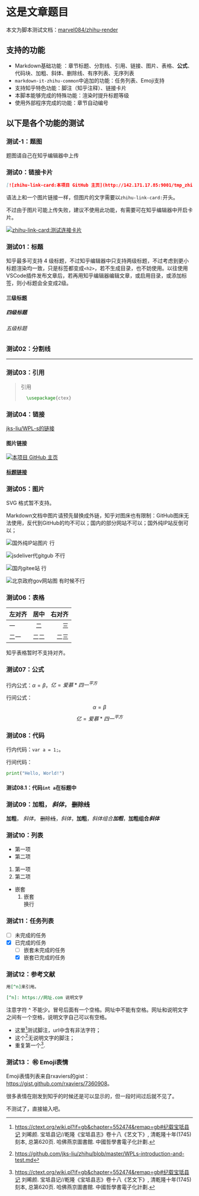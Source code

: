 <!-- 摘自 https://github.com/jks-liu/zhihu/blob/master/WPLs-introduction-and-test.md -->

# 这是文章题目

本文为脚本测试文档：[marvel084/zhihu-render](https://github.com/marvel084/zhihu-render)

## 支持的功能

- Markdown基础功能 ：章节标题、分割线、引用、链接、图片、表格、**公式**、代码块、加粗、斜体、删除线、有序列表、无序列表
- `markdown-it-zhihu-common`中追加的功能：任务列表、Emoji支持
- 支持知乎特色功能：脚注（知乎注释）、链接卡片
- 本脚本能够完成的特殊功能：渲染时提升标题等级
- 使用外部程序完成的功能：章节自动编号

## 以下是各个功能的测试

### 测试-1：题图
题图请自己在知乎编辑器中上传

### 测试0：链接卡片

```md
[![zhihu-link-card:本项目 GitHub 主页](http://142.171.17.85:9001/tmp_zhihu/20240910/image-20240907234154879.png)](https://github.com/jks-liu/WPL-s)
```

语法上和一个图片链接一样，但图片的文字需要以`zhihu-link-card:`开头。

不过由于图片可能上传失败，建议不使用此功能，有需要可在知乎编辑器中开启卡片。

[![zhihu-link-card:测试连接卡片](http://142.171.17.85:9001/tmp_zhihu/20240910/image-20240907234154879.png)](https://github.com/marvel084/zhihu-render)


### 测试01：标题

知乎最多可支持 4 级标题，不过知乎编辑器中只支持两级标题，不过考虑到更小标题渲染均一致，只是标签都变成`<h2>`，若不生成目录，也不妨使用。以往使用VSCode插件发布文章后，若再用知乎编辑器编辑文章，或启用目录，或添加标签，则小标题会全变成2级。

#### 三级标题
##### 四级标题
###### 五级标题


### 测试02：分割线

---

### 测试03：引用

> 引用
> 
> ```latex
>   \usepackage{ctex}
> ```
>

### 测试04：链接
[jks-liu/WPL-s的链接](https://github.com/jks-liu/WPL-s)

#### 图片链接
[![本项目 GitHub 主页](http://142.171.17.85:9001/tmp_zhihu/20240910/image-20240907234154879.png)](https://github.com/jks-liu/WPL-s)

#### [标题链接](https://github.com/jks-liu/WPL-s)

### 测试05：图片
SVG 格式暂不支持。

Markdown文档中图片请预先替换成外链，知乎对图床也有限制：GitHub图床无法使用，反代到GitHub的均不可以；国内的部分网站不可以；国外纯IP站反倒可以；

<!-- ![本地 JPG 图片](pics/Along-the-River-During-the-Qingming-Festival.jpg)
`![本地 SVG 图片](pics/emission9.svg)` -->

![国外纯IP站图片 行](http://142.171.17.85:9001/tmp_zhihu/20240912/IMG_0096.JPG)

![jsdeliver代gitgub 不行](https://cdn.jsdelivr.net/gh/marvel084/pics/img/202409100103257.png)

![国内gitee站 行](https://gitee.com/drdrxp/bed/raw/_md2zhihu_foo/simple/18b61671112f3aeb-slim.jpg)

![北京政府gov网站图 有时候不行](https://ghzrzyw.beijing.gov.cn/zhengwuxinxi/zxzt/mcbhdjt/yjnr/202106/W020210624519529895414.png)

<!-- `![网络 SVG 图片](https://www.w3school.com.cn/svg/circle1.svg)` -->


### 测试06：表格
| 左对齐 | 居中 | 右对齐 |
| :-- | :-: | --: |
| 一 | 二 | 三 |
| 二一 | 二二 | 二三 |

知乎表格暂时不支持对齐。

### 测试07：公式
行内公式：$\alpha = \beta$，$亿=爱慕*四一^{平方}$

行间公式：
$$
\alpha = \beta
$$
$$
亿=爱慕*四一^{平方}
$$

### 测试08：代码
行内代码：`var a = 1;`。

行间代码：

```py
print("Hello, World!")
```

#### 测试08.1：代码`int a`在标题中

### 测试09：**加粗**， *斜体*， ~~删除线~~
**加粗**， *斜体*， ~~删除线~~，_斜体_，__加粗__，_斜体组合**加粗**_，__加粗组合*斜体*__

### 测试10：列表
* 第一项
* 第二项

1. 第一项
2. 第二项

* 嵌套
    1. 嵌套  
    换行

### 测试11：任务列表
- [ ] 未完成的任务
- [x] 已完成的任务
    - [ ] 嵌套未完成的任务
    - [x] 嵌套已完成的任务

### 测试12：参考文献
```md
用[^n]来引用。

[^n]: https://网址.com 说明文字
```

注意字符 ^ 不能少。冒号后面有一个空格。网址中不能有空格。网址和说明文字之间有一个空格，说明文字自己可以有空格。

- 这里[^first]测试脚注，url中含有非法字符；
- 这个[^second]无说明文字的脚注；
- 重复第一个[^first].

### 测试13： :congratulations: Emoji表情
Emoji表情列表来自rxaviers的gist：<https://gist.github.com/rxaviers/7360908>。

很多表情在刚发到知乎的时候还是可以显示的，但一段时间过后就不见了。

不测试了，直接输入吧。


[^first]: https://ctext.org/wiki.pl?if=gb&chapter=552474&remap=gb#纪载宝坻县记 刘晞颜. 宝坻县记//乾隆《宝坻县志》卷十八《艺文下》, 清乾隆十年(1745)刻本, 总第620页. 哈佛燕京圖書館. 中國哲學書電子化計劃.
[^second]: https://github.com/jks-liu/zhihu/blob/master/WPLs-introduction-and-test.md